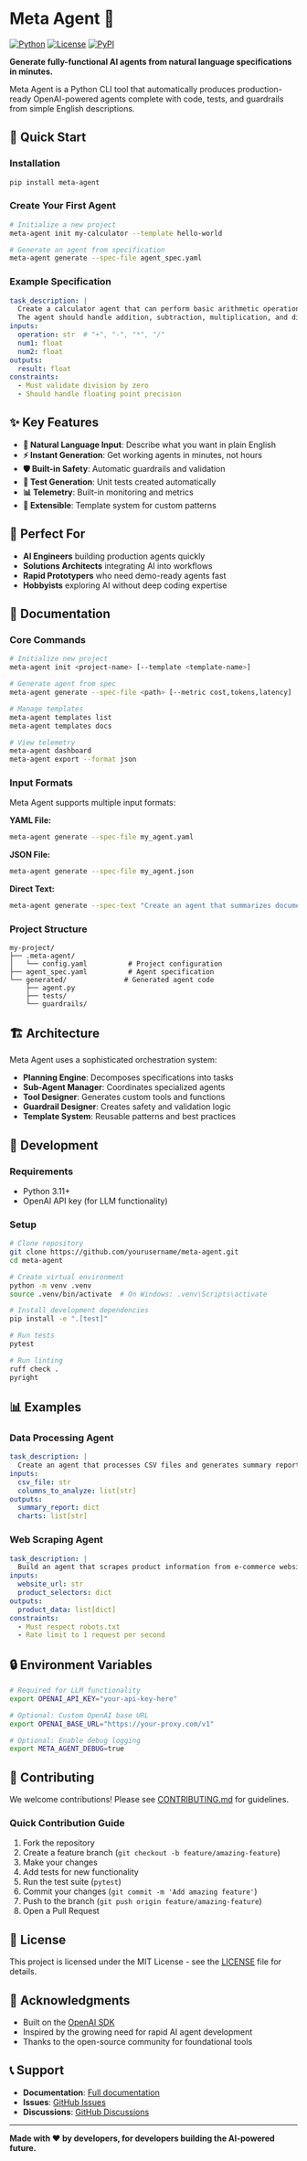 # Meta Agent 🤖

[![Python](https://img.shields.io/badge/Python-3.11%2B-blue.svg)](https://python.org)
[![License](https://img.shields.io/badge/License-MIT-green.svg)](LICENSE)
[![PyPI](https://img.shields.io/pypi/v/meta-agent.svg)](https://pypi.org/project/meta-agent/)

**Generate fully-functional AI agents from natural language specifications in minutes.**

Meta Agent is a Python CLI tool that automatically produces production-ready OpenAI-powered agents complete with code, tests, and guardrails from simple English descriptions.

## 🚀 Quick Start

### Installation

```bash
pip install meta-agent
```

### Create Your First Agent

```bash
# Initialize a new project
meta-agent init my-calculator --template hello-world

# Generate an agent from specification
meta-agent generate --spec-file agent_spec.yaml
```

### Example Specification

```yaml
task_description: |
  Create a calculator agent that can perform basic arithmetic operations.
  The agent should handle addition, subtraction, multiplication, and division.
inputs:
  operation: str  # "+", "-", "*", "/"
  num1: float
  num2: float
outputs:
  result: float
constraints:
  - Must validate division by zero
  - Should handle floating point precision
```

## ✨ Key Features

- **🎯 Natural Language Input**: Describe what you want in plain English
- **⚡ Instant Generation**: Get working agents in minutes, not hours
- **🛡️ Built-in Safety**: Automatic guardrails and validation
- **🧪 Test Generation**: Unit tests created automatically
- **📊 Telemetry**: Built-in monitoring and metrics
- **🔧 Extensible**: Template system for custom patterns

## 🎯 Perfect For

- **AI Engineers** building production agents quickly
- **Solutions Architects** integrating AI into workflows  
- **Rapid Prototypers** who need demo-ready agents fast
- **Hobbyists** exploring AI without deep coding expertise

## 📖 Documentation

### Core Commands

```bash
# Initialize new project
meta-agent init <project-name> [--template <template-name>]

# Generate agent from spec
meta-agent generate --spec-file <path> [--metric cost,tokens,latency]

# Manage templates
meta-agent templates list
meta-agent templates docs

# View telemetry
meta-agent dashboard
meta-agent export --format json
```

### Input Formats

Meta Agent supports multiple input formats:

**YAML File:**
```bash
meta-agent generate --spec-file my_agent.yaml
```

**JSON File:**
```bash
meta-agent generate --spec-file my_agent.json
```

**Direct Text:**
```bash
meta-agent generate --spec-text "Create an agent that summarizes documents"
```

### Project Structure

```
my-project/
├── .meta-agent/
│   └── config.yaml          # Project configuration
├── agent_spec.yaml          # Agent specification
└── generated/              # Generated agent code
    ├── agent.py
    ├── tests/
    └── guardrails/
```

## 🏗️ Architecture

Meta Agent uses a sophisticated orchestration system:

- **Planning Engine**: Decomposes specifications into tasks
- **Sub-Agent Manager**: Coordinates specialized agents
- **Tool Designer**: Generates custom tools and functions
- **Guardrail Designer**: Creates safety and validation logic
- **Template System**: Reusable patterns and best practices

## 🔧 Development

### Requirements

- Python 3.11+
- OpenAI API key (for LLM functionality)

### Setup

```bash
# Clone repository
git clone https://github.com/yourusername/meta-agent.git
cd meta-agent

# Create virtual environment
python -m venv .venv
source .venv/bin/activate  # On Windows: .venv\Scripts\activate

# Install development dependencies
pip install -e ".[test]"

# Run tests
pytest

# Run linting
ruff check .
pyright
```

## 📊 Examples

### Data Processing Agent

```yaml
task_description: |
  Create an agent that processes CSV files and generates summary reports.
inputs:
  csv_file: str
  columns_to_analyze: list[str]
outputs:
  summary_report: dict
  charts: list[str]
```

### Web Scraping Agent

```yaml
task_description: |
  Build an agent that scrapes product information from e-commerce websites.
inputs:
  website_url: str
  product_selectors: dict
outputs:
  product_data: list[dict]
constraints:
  - Must respect robots.txt
  - Rate limit to 1 request per second
```

## 🔒 Environment Variables

```bash
# Required for LLM functionality
export OPENAI_API_KEY="your-api-key-here"

# Optional: Custom OpenAI base URL
export OPENAI_BASE_URL="https://your-proxy.com/v1"

# Optional: Enable debug logging
export META_AGENT_DEBUG=true
```

## 🤝 Contributing

We welcome contributions! Please see [CONTRIBUTING.md](CONTRIBUTING.md) for guidelines.

### Quick Contribution Guide

1. Fork the repository
2. Create a feature branch (`git checkout -b feature/amazing-feature`)
3. Make your changes
4. Add tests for new functionality
5. Run the test suite (`pytest`)
6. Commit your changes (`git commit -m 'Add amazing feature'`)
7. Push to the branch (`git push origin feature/amazing-feature`)
8. Open a Pull Request

## 📄 License

This project is licensed under the MIT License - see the [LICENSE](LICENSE) file for details.

## 🙏 Acknowledgments

- Built on the [OpenAI SDK](https://github.com/openai/openai-python)
- Inspired by the growing need for rapid AI agent development
- Thanks to the open-source community for foundational tools

## 📞 Support

- **Documentation**: [Full documentation](https://meta-agent.readthedocs.io/)
- **Issues**: [GitHub Issues](https://github.com/yourusername/meta-agent/issues)
- **Discussions**: [GitHub Discussions](https://github.com/yourusername/meta-agent/discussions)

---

**Made with ❤️ by developers, for developers building the AI-powered future.**